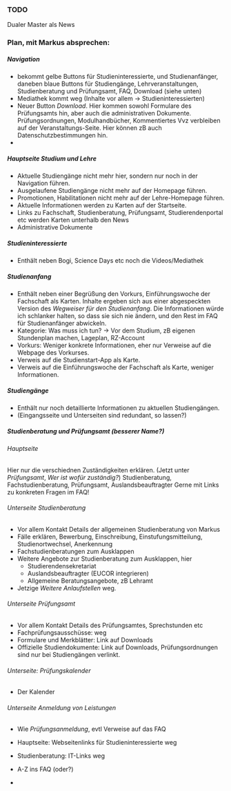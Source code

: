 ### TODO

Dualer Master als News

### Plan, mit Markus absprechen:

##### Navigation
* bekommt gelbe Buttons für Studieninteressierte, und Studienanfänger, daneben blaue Buttons für Studiengänge, Lehrveranstaltungen, Studienberatung und Prüfungsamt, FAQ, Download (siehe unten)
* Mediathek kommt weg (Inhalte vor allem -> Studieninteressierten)
* Neuer Button _Download_. Hier kommen sowohl Formulare des Prüfungsamts hin, aber auch die administrativen Dokumente. Prüfungsordnungen, Modulhandbücher, Kommentiertes Vvz verbleiben auf der Veranstaltungs-Seite. Hier können zB auch Datenschutzbestimmungen hin.
* 

##### Hauptseite Studium und Lehre
* Aktuelle Studiengänge nicht mehr hier, sondern nur noch in der Navigation führen.
* Ausgelaufene Studiengänge nicht mehr auf der Homepage führen.
* Promotionen, Habilitationen nicht mehr auf der Lehre-Homepage führen.
* Aktuelle Informationen werden zu Karten auf der Startseite.
* Links zu Fachschaft, Studienberatung, Prüfungsamt, Studierendenportal etc werden Karten unterhalb den News
* Administrative Dokumente 

##### Studieninteressierte
* Enthält neben Bogi, Science Days etc noch die Videos/Mediathek

##### Studienanfang
* Enthält neben einer Begrüßung den Vorkurs, Einführungswoche der Fachschaft als Karten. Inhalte ergeben sich aus einer abgespeckten Version des _Wegweiser für den Studienanfang_. Die Informationen würde ich schlanker halten, so dass sie sich nie ändern, und den Rest im FAQ für Studienanfänger abwickeln.
* Kategorie: Was muss ich tun? -> Vor dem Studium, zB eigenen Stundenplan machen, Lageplan, RZ-Account
* Vorkurs: Weniger konkrete Informationen, eher nur Verweise auf die Webpage des Vorkurses.
* Verweis auf die Studienstart-App als Karte.
* Verweis auf die Einführungswoche der Fachschaft als Karte, weniger Informationen.

##### Studiengänge
* Enthält nur noch detaillierte Informationen zu aktuellen Studiengängen.
* (Eingangsseite und Unterseiten sind redundant, so lassen?)

##### Studienberatung und Prüfungsamt (besserer Name?)
###### Hauptseite
Hier nur die verschiednen Zuständigkeiten erklären. (Jetzt unter _Prüfungsamt_, _Wer ist wofür zuständig?_)
Studienberatung, Fachstudienberatung, Prüfungsamt, Auslandsbeauftragter
Gerne mit Links zu konkreten Fragen im FAQ!

###### Unterseite Studienberatung
* Vor allem Kontakt Details der allgemeinen Studienberatung von Markus
* Fälle erklären, Bewerbung, Einschreibung, Einstufungsmitteilung, Studienortwechsel, Anerkennung
* Fachstudienberatungen zum Ausklappen
* Weitere Angebote zur Studienberatung zum Ausklappen, hier
  * Studierendensekretariat
  * Auslandsbeauftragter (EUCOR integrieren)
  * Allgemeine Beratungsangebote, zB Lehramt
* Jetzige _Weitere Anlaufstellen_ weg.

###### Unterseite Prüfungsamt
* Vor allem Kontakt Details des Prüfungsamtes, Sprechstunden etc
* Fachprüfungsausschüsse: weg
* Formulare und Merkblätter: Link auf Downloads
* Offizielle Studiendokumente: Link auf Downloads, Prüfungsordnungen sind nur bei Studiengängen verlinkt.


###### Unterseite: Prüfungskalender
* Der Kalender

###### Unterseite Anmeldung von Leistungen
* Wie _Prüfungsanmeldung_, evtl Verweise auf das FAQ
  






* Hauptseite: Webseitenlinks für Studieninteressierte weg
* Studienberatung: IT-Links weg
* A-Z ins FAQ (oder?)
* 